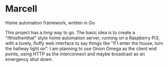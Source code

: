 # Marcell
Home automation framework, written in Go

This project has a *long* way to go.  The basic idea is to create a "ifthisthenthat" style home automation server, running on a Raspberry Pi3, with a lovely, fluffy web interface to say things like "if I enter the house, turn the hallway light on".  I am planning to use Onion Omega as the client end points, using HTTP as the interconnect and maybe broadcast as an emergency shut down.
